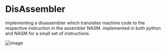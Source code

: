 # DisAssembler
implementing a disassembler which translates machine code to the respective instruction in the assembler NASM. implemented in both python and NASM for a small set of instructions.


![image](https://user-images.githubusercontent.com/121708191/215853895-d9efeb2d-54b5-430c-ab76-b0950892181b.png)
